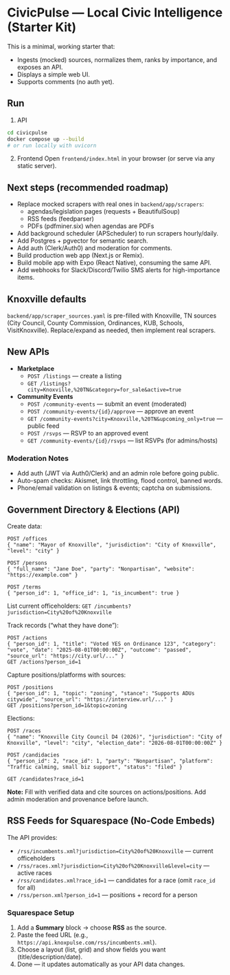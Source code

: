 
# CivicPulse — Local Civic Intelligence (Starter Kit)

This is a minimal, working starter that:
- Ingests (mocked) sources, normalizes them, ranks by importance, and exposes an API.
- Displays a simple web UI.
- Supports comments (no auth yet).

## Run
1) API
```bash
cd civicpulse
docker compose up --build
# or run locally with uvicorn
```

2) Frontend
Open `frontend/index.html` in your browser (or serve via any static server).

## Next steps (recommended roadmap)
- Replace mocked scrapers with real ones in `backend/app/scrapers`:
  - agendas/legislation pages (requests + BeautifulSoup)
  - RSS feeds (feedparser)
  - PDFs (pdfminer.six) when agendas are PDFs
- Add background scheduler (APScheduler) to run scrapers hourly/daily.
- Add Postgres + pgvector for semantic search.
- Add auth (Clerk/Auth0) and moderation for comments.
- Build production web app (Next.js or Remix).
- Build mobile app with Expo (React Native), consuming the same API.
- Add webhooks for Slack/Discord/Twilio SMS alerts for high-importance items.


## Knoxville defaults
`backend/app/scraper_sources.yaml` is pre-filled with Knoxville, TN sources (City Council, County Commission, Ordinances, KUB, Schools, VisitKnoxville). Replace/expand as needed, then implement real scrapers.

## New APIs
- **Marketplace**
  - `POST /listings` — create a listing
  - `GET /listings?city=Knoxville,%20TN&category=for_sale&active=true`
- **Community Events**
  - `POST /community-events` — submit an event (moderated)
  - `POST /community-events/{id}/approve` — approve an event
  - `GET /community-events?city=Knoxville,%20TN&upcoming_only=true` — public feed
  - `POST /rsvps` — RSVP to an approved event
  - `GET /community-events/{id}/rsvps` — list RSVPs (for admins/hosts)

### Moderation Notes
- Add auth (JWT via Auth0/Clerk) and an admin role before going public.
- Auto-spam checks: Akismet, link throttling, flood control, banned words.
- Phone/email validation on listings & events; captcha on submissions.


## Government Directory & Elections (API)
Create data:
```http
POST /offices
{ "name": "Mayor of Knoxville", "jurisdiction": "City of Knoxville", "level": "city" }

POST /persons
{ "full_name": "Jane Doe", "party": "Nonpartisan", "website": "https://example.com" }

POST /terms
{ "person_id": 1, "office_id": 1, "is_incumbent": true }
```

List current officeholders:
`GET /incumbents?jurisdiction=City%20of%20Knoxville`

Track records (“what they have done”):
```http
POST /actions
{ "person_id": 1, "title": "Voted YES on Ordinance 123", "category": "vote", "date": "2025-08-01T00:00:00Z", "outcome": "passed", "source_url": "https://city.url/..." }
GET /actions?person_id=1
```

Capture positions/platforms with sources:
```http
POST /positions
{ "person_id": 1, "topic": "zoning", "stance": "Supports ADUs citywide", "source_url": "https://interview.url/..." }
GET /positions?person_id=1&topic=zoning
```

Elections:
```http
POST /races
{ "name": "Knoxville City Council D4 (2026)", "jurisdiction": "City of Knoxville", "level": "city", "election_date": "2026-08-01T00:00:00Z" }

POST /candidacies
{ "person_id": 2, "race_id": 1, "party": "Nonpartisan", "platform": "Traffic calming, small biz support", "status": "filed" }

GET /candidates?race_id=1
```
**Note:** Fill with verified data and cite sources on actions/positions. Add admin moderation and provenance before launch.


## RSS Feeds for Squarespace (No-Code Embeds)
The API provides:
- `/rss/incumbents.xml?jurisdiction=City%20of%20Knoxville` — current officeholders
- `/rss/races.xml?jurisdiction=City%20of%20Knoxville&level=city` — active races
- `/rss/candidates.xml?race_id=1` — candidates for a race (omit `race_id` for all)
- `/rss/person.xml?person_id=1` — positions + record for a person

### Squarespace Setup
1) Add a **Summary** block → choose **RSS** as the source.
2) Paste the feed URL (e.g., `https://api.knoxpulse.com/rss/incumbents.xml`).
3) Choose a layout (list, grid) and show fields you want (title/description/date).
4) Done — it updates automatically as your API data changes.
